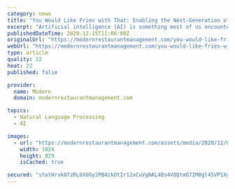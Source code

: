 ```yaml
---
category: news
title: "You Would Like Fries with That: Enabling the Next-Generation of Drive-Thru"
excerpt: "Artificial intelligence (AI) is something most of us encounter in our everyday lives without even realizing it. Social networks, mobile banking apps"
publishedDateTime: 2020-12-15T11:06:00Z
originalUrl: "https://modernrestaurantmanagement.com/you-would-like-fries-with-that-enabling-the-next-generation-of-drive-thru/"
webUrl: "https://modernrestaurantmanagement.com/you-would-like-fries-with-that-enabling-the-next-generation-of-drive-thru/"
type: article
quality: 22
heat: 22
published: false

provider:
  name: Modern
  domain: modernrestaurantmanagement.com

topics:
  - Natural Language Processing
  - AI

images:
  - url: "https://modernrestaurantmanagement.com/assets/media/2020/12/Getty_178584895-1024x829.jpg"
    width: 1024
    height: 829
    isCached: true

secured: "stotHrvk07zRL6XUGy2PB4zkOtIr12xCuVgNAL48s4V8QtmO7IM0gl45VP1XgxXnSDGI1YzP1y8YBDFwcGlKGVFptMDRPPtThtvrEBKVRYtLHDzsqFRTReGFSKHbIQh2xrpdSRVpw+h4MEz8kcVo1mGC+dx3O9culc+R8TYsrYJ2kwTrvAbm7/r2gOMfD18gwSgANumCuc6VW0fyXo5llzxKZEKKYOyebUuJattuUmAI8Y+WWXY/yGkkHBL6/fBYgLNvwwGgkDzgE8CTbvIJ1cy7L7QEiFkcDktdlGhy9KRoALIrqYEE1TkpPglTVUtV7sJ0p8wvbJfmPUa1Nua5DOHxScLeis6kRCuOkhMsafg=;3NUO15yDrkNbRtPedUDmCQ=="
---
```


